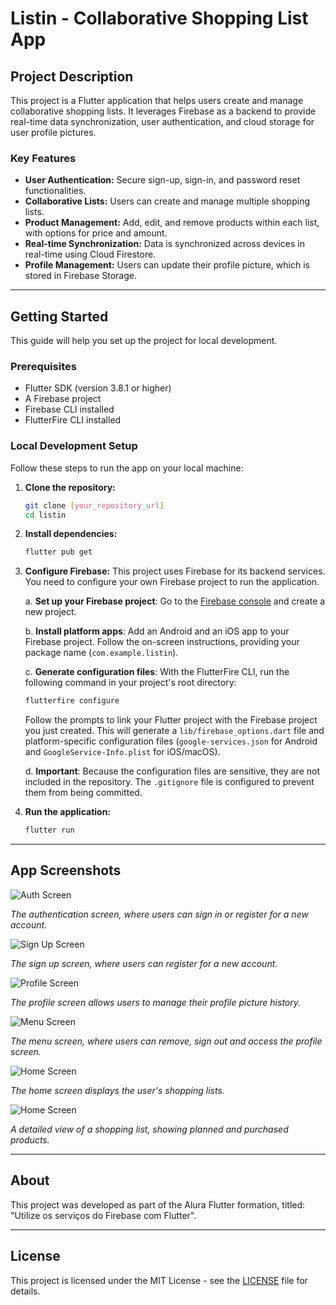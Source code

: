 # Listin - Collaborative Shopping List App

## Project Description

This project is a Flutter application that helps users create and manage collaborative shopping lists. It leverages Firebase as a backend to provide real-time data synchronization, user authentication, and cloud storage for user profile pictures.

### Key Features

- **User Authentication:** Secure sign-up, sign-in, and password reset functionalities.
- **Collaborative Lists:** Users can create and manage multiple shopping lists.
- **Product Management:** Add, edit, and remove products within each list, with options for price and amount.
- **Real-time Synchronization:** Data is synchronized across devices in real-time using Cloud Firestore.
- **Profile Management:** Users can update their profile picture, which is stored in Firebase Storage.

---

## Getting Started

This guide will help you set up the project for local development.

### Prerequisites

- Flutter SDK (version 3.8.1 or higher)
- A Firebase project
- Firebase CLI installed
- FlutterFire CLI installed

### Local Development Setup

Follow these steps to run the app on your local machine:

1.  **Clone the repository:**

    ```bash
    git clone [your_repository_url]
    cd listin
    ```

2.  **Install dependencies:**

    ```bash
    flutter pub get
    ```

3.  **Configure Firebase:**
    This project uses Firebase for its backend services. You need to configure your own Firebase project to run the application.

    a. **Set up your Firebase project**: Go to the [Firebase console](https://console.firebase.google.com/) and create a new project.

    b. **Install platform apps**: Add an Android and an iOS app to your Firebase project. Follow the on-screen instructions, providing your package name (`com.example.listin`).

    c. **Generate configuration files**: With the FlutterFire CLI, run the following command in your project's root directory:

    ```bash
    flutterfire configure
    ```

    Follow the prompts to link your Flutter project with the Firebase project you just created. This will generate a `lib/firebase_options.dart` file and platform-specific configuration files (`google-services.json` for Android and `GoogleService-Info.plist` for iOS/macOS).

    d. **Important**: Because the configuration files are sensitive, they are not included in the repository. The `.gitignore` file is configured to prevent them from being committed.

4.  **Run the application:**
    ```bash
    flutter run
    ```

---

## App Screenshots

![Auth Screen](https://github.com/joeltonmats/flutter-listin/blob/main/assets/images/screenshot1.png)

_The authentication screen, where users can sign in or register for a new account._

![Sign Up Screen](https://github.com/joeltonmats/flutter-listin/blob/main/assets/images/screenshot2.png)

_The sign up screen, where users can register for a new account._

![Profile Screen](https://github.com/joeltonmats/flutter-listin/blob/main/assets/images/screenshot3.png)

_The profile screen allows users to manage their profile picture history._

![Menu Screen](https://github.com/joeltonmats/flutter-listin/blob/main/assets/images/screenshot4.png)

_The menu screen, where users can remove, sign out and access the profile screen._

![Home Screen](https://github.com/joeltonmats/flutter-listin/blob/main/assets/images/screenshot5.png)

_The home screen displays the user's shopping lists._

![Home Screen](https://github.com/joeltonmats/flutter-listin/blob/main/assets/images/screenshot6.png)

_A detailed view of a shopping list, showing planned and purchased products._

---

## About

This project was developed as part of the Alura Flutter formation, titled: "Utilize os serviços do Firebase com Flutter".

---

## License

This project is licensed under the MIT License - see the [LICENSE](LICENSE) file for details.
